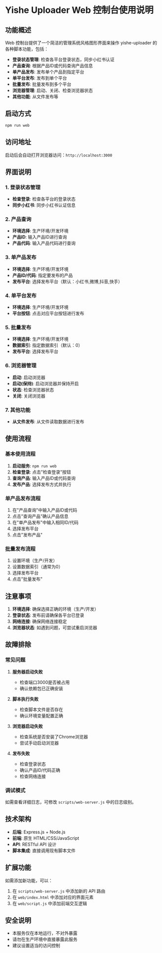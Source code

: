 # Yishe Uploader Web 控制台使用说明

## 功能概述

Web 控制台提供了一个简洁的管理系统风格图形界面来操作 yishe-uploader 的各种脚本功能，包括：

- **登录状态管理**: 检查各平台登录状态，同步小红书认证
- **产品查询**: 根据产品ID或代码查询产品信息
- **单产品发布**: 发布单个产品到指定平台
- **单平台发布**: 发布到单个平台
- **批量发布**: 批量发布到多个平台
- **浏览器管理**: 启动、关闭、检查浏览器状态
- **其他功能**: 从文件发布等

## 启动方式

```bash
npm run web
```

## 访问地址

启动后会自动打开浏览器访问：`http://localhost:3000`

## 界面说明

### 1. 登录状态管理
- **检查登录**: 检查各平台的登录状态
- **同步小红书**: 同步小红书认证信息

### 2. 产品查询
- **环境选择**: 生产环境/开发环境
- **产品ID**: 输入产品ID进行查询
- **产品代码**: 输入产品代码进行查询

### 3. 单产品发布
- **环境选择**: 生产环境/开发环境
- **产品ID/代码**: 指定要发布的产品
- **发布平台**: 选择发布平台（默认：小红书,微博,抖音,快手）

### 4. 单平台发布
- **环境选择**: 生产环境/开发环境
- **平台按钮**: 点击对应平台按钮进行发布

### 5. 批量发布
- **环境选择**: 生产环境/开发环境
- **数据索引**: 指定数据索引（默认：0）
- **发布平台**: 选择发布平台

### 6. 浏览器管理
- **启动**: 启动浏览器
- **启动(保持)**: 启动浏览器并保持开启
- **状态**: 检查浏览器状态
- **关闭**: 关闭浏览器

### 7. 其他功能
- **从文件发布**: 从文件读取数据进行发布

## 使用流程

### 基本使用流程
1. **启动服务**: `npm run web`
2. **检查登录**: 点击"检查登录"按钮
3. **查询产品**: 输入产品ID或代码查询
4. **发布产品**: 选择发布方式并执行

### 单产品发布流程
1. 在"产品查询"中输入产品ID或代码
2. 点击"查询产品"确认产品信息
3. 在"单产品发布"中输入相同ID/代码
4. 选择发布平台
5. 点击"发布产品"

### 批量发布流程
1. 设置环境（生产/开发）
2. 设置数据索引（通常为0）
3. 选择发布平台
4. 点击"批量发布"

## 注意事项

1. **环境选择**: 确保选择正确的环境（生产/开发）
2. **登录状态**: 发布前请确保各平台已登录
3. **网络连接**: 确保网络连接稳定
4. **浏览器状态**: 如遇到问题，可尝试重启浏览器

## 故障排除

### 常见问题

1. **服务器启动失败**
   - 检查端口3000是否被占用
   - 确认依赖包已正确安装

2. **脚本执行失败**
   - 检查脚本文件是否存在
   - 确认环境变量配置正确

3. **浏览器启动失败**
   - 检查系统是否安装了Chrome浏览器
   - 尝试手动启动浏览器

4. **发布失败**
   - 检查登录状态
   - 确认产品ID/代码正确
   - 检查网络连接

### 调试模式

如需查看详细日志，可修改 `scripts/web-server.js` 中的日志级别。

## 技术架构

- **后端**: Express.js + Node.js
- **前端**: 原生 HTML/CSS/JavaScript
- **API**: RESTful API 设计
- **脚本集成**: 直接调用现有脚本文件

## 扩展功能

如需添加新功能，可以：

1. 在 `scripts/web-server.js` 中添加新的 API 路由
2. 在 `web/index.html` 中添加对应的界面元素
3. 在 `web/script.js` 中添加前端交互逻辑

## 安全说明

- 本服务仅在本地运行，不对外暴露
- 请勿在生产环境中直接暴露此服务
- 建议设置适当的访问控制
